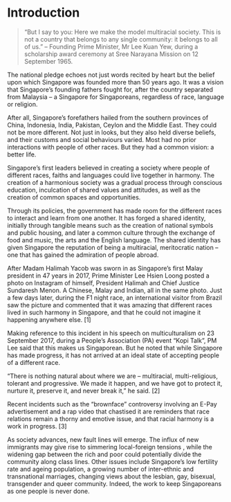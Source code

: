 # Introduction

> “But I say to you: Here we make the model multiracial society. This is not a country that belongs to any single community: it belongs to all of us.” – Founding Prime Minister, Mr Lee Kuan Yew, during a scholarship award ceremony at Sree Narayana Mission on 12 September 1965.

The national pledge echoes not just words recited by heart but the belief upon which Singapore was founded more than 50 years ago. It was a vision that Singapore’s founding fathers fought for, after the country separated from Malaysia – a Singapore for Singaporeans, regardless of race, language or religion.

After all, Singapore’s forefathers hailed from the southern provinces of China, Indonesia, India, Pakistan, Ceylon and the Middle East. They could not be more different. Not just in looks, but they also held diverse beliefs, and their customs and social behaviours varied. Most had no prior interactions with people of other races. But they had a common vision: a better life. 

Singapore’s first leaders believed in creating a society where people of different races, faiths and languages could live together in harmony. The creation of a harmonious society was a gradual process through conscious education, inculcation of shared values and attitudes, as well as the creation of common spaces and opportunities.

Through its policies, the government has made room for the different races to interact and learn from one another. It has forged a shared identity, initially through tangible means such as the creation of national symbols and public housing, and later a common culture through the exchange of food and music, the arts and the English language. The shared identity has given Singapore the reputation of being a multiracial, meritocratic nation – one that has gained the admiration of people abroad. 

After Madam Halimah Yacob was sworn in as Singapore’s first Malay president in 47 years in 2017, Prime Minister Lee Hsien Loong posted a photo on Instagram of himself, President Halimah and Chief Justice Sundaresh Menon. A Chinese, Malay and Indian, all in the same photo. Just a few days later, during the F1 night race, an international visitor from Brazil saw the picture and commented that it was amazing that different races lived in such harmony in Singapore, and that he could not imagine it happening anywhere else. [1]

Making reference to this incident in his speech on multiculturalism on 23 September 2017, during a People’s Association (PA) event “Kopi Talk”, PM Lee said that this makes us Singaporean. But he noted that while Singapore has made progress, it has not arrived at an ideal state of accepting people of a different race.

“There is nothing natural about where we are – multiracial, multi-religious, tolerant and progressive. We made it happen, and we have got to protect it, nurture it, preserve it, and never break it,” he said. [2]

Recent incidents such as the “brownface” controversy involving an E-Pay advertisement and a rap video that chastised it are reminders that race relations remain a thorny and emotive issue, and that racial harmony is a work in progress. [3]

As society advances, new fault lines will emerge. The influx of new immigrants may give rise to simmering local-foreign tensions , while the widening gap between the rich and poor could potentially divide the community along class lines. Other issues include Singapore’s low fertility rate and ageing population, a growing number of inter-ethnic and transnational marriages, changing views about the lesbian, gay, bisexual, transgender and queer community. Indeed, the work to keep Singaporeans as one people is never done.
